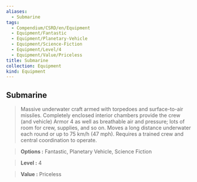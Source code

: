 ```yaml
---
aliases:
  - Submarine
tags:
  - Compendium/CSRD/en/Equipment
  - Equipment/Fantastic
  - Equipment/Planetary-Vehicle
  - Equipment/Science-Fiction
  - Equipment/Level/4
  - Equipment/Value/Priceless
title: Submarine
collection: Equipment
kind: Equipment
---
```

## Submarine    
    
>Massive underwater craft armed with torpedoes and surface-to-air missiles. Completely enclosed interior chambers provide the crew (and vehicle) Armor 4 as well as breathable air and pressure; lots of room for crew, supplies, and so on. Moves a long distance underwater each round or up to 75 km/h (47 mph). Requires a trained crew and central coordination to operate.    
> **Options :** Fantastic, Planetary Vehicle, Science Fiction    
> **Level :** 4    
> **Value :** Priceless